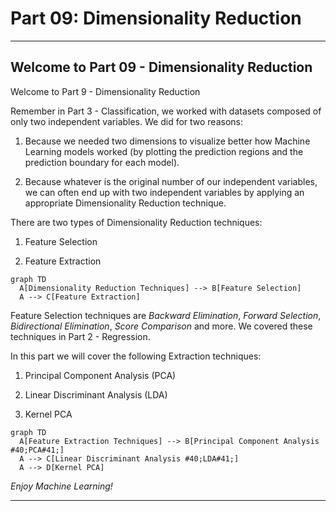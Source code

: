 # Part 09: Dimensionality Reduction
<hr>

## Welcome to Part 09 - Dimensionality Reduction

Welcome to Part 9 - Dimensionality Reduction

Remember in Part 3 - Classification, we worked with datasets composed of only two independent variables. We did for two reasons:
1. Because we needed two dimensions to visualize better how Machine Learning models worked (by plotting the prediction regions and the prediction boundary for each model).

2. Because whatever is the original number of our independent variables, we can often end up with two independent variables by applying an appropriate Dimensionality Reduction technique.

There are two types of Dimensionality Reduction techniques:
1. Feature Selection

2. Feature Extraction

```mermaid
graph TD
  A[Dimensionality Reduction Techniques] --> B[Feature Selection]
  A --> C[Feature Extraction]
```

Feature Selection techniques are *Backward Elimination*, *Forward Selection*, *Bidirectional Elimination*, *Score Comparison* and more. We covered these techniques in Part 2 - Regression.

In this part we will cover the following Extraction techniques:
1. Principal Component Analysis (PCA)

2. Linear Discriminant Analysis (LDA)

3. Kernel PCA

```mermaid
graph TD
  A[Feature Extraction Techniques] --> B[Principal Component Analysis #40;PCA#41;]
  A --> C[Linear Discriminant Analysis #40;LDA#41;]
  A --> D[Kernel PCA]
```

*Enjoy Machine Learning!*
<hr>
